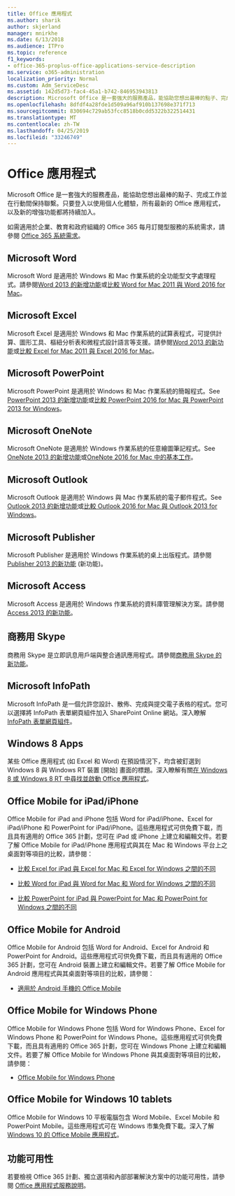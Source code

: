 ```yaml
---
title: Office 應用程式
ms.author: sharik
author: skjerland
manager: mnirkhe
ms.date: 6/13/2018
ms.audience: ITPro
ms.topic: reference
f1_keywords:
- office-365-proplus-office-applications-service-description
ms.service: o365-administration
localization_priority: Normal
ms.custom: Adm_ServiceDesc
ms.assetid: 142d5d73-fac4-45a1-b742-846953943813
description: Microsoft Office 是一套強大的服務產品，能協助您想出最棒的點子、完成工作並在行動間保持聯繫。只要登入以使用個人化體驗，所有最新的 Office 應用程式，以及新的增強功能都將持續加入。
ms.openlocfilehash: 8dfdf4a28fde1d509a96af910b137698e371f713
ms.sourcegitcommit: 830694c729ab53fcc8518b0cdd5322b322514431
ms.translationtype: MT
ms.contentlocale: zh-TW
ms.lasthandoff: 04/25/2019
ms.locfileid: "33246749"
---
```

# <a name="office-applications"></a>Office 應用程式

Microsoft Office 是一套強大的服務產品，能協助您想出最棒的點子、完成工作並在行動間保持聯繫。只要登入以使用個人化體驗，所有最新的 Office 應用程式，以及新的增強功能都將持續加入。 
  
如需適用於企業、教育和政府組織的 Office 365 每月訂閱型服務的系統需求，請參閱 [Office 365 系統需求](https://products.office.com/office-system-requirements/#Office365forBEG)。
  
## <a name="microsoft-word"></a>Microsoft Word
<a name="bkmk_Word"> </a>

Microsoft Word 是適用於 Windows 和 Mac 作業系統的全功能型文字處理程式。請參閱[Word 2013 的新增功能](http://go.microsoft.com/fwlink/p/?LinkId=271679)或[比較 Word for Mac 2011 與 Word 2016 for Mac](https://support.office.com/en-us/article/Compare-Word-for-Mac-2011-with-Word-2016-for-Mac-ac41aed9-3d23-48de-8474-31515e29c48c)。
  
## <a name="microsoft-excel"></a>Microsoft Excel
<a name="bkmk_Excel"> </a>

Microsoft Excel 是適用於 Windows 和 Mac 作業系統的試算表程式，可提供計算、圖形工具、樞紐分析表和微程式設計語言等支援。請參閱[Word 2013 的新功能](http://go.microsoft.com/fwlink/p/?LinkId=271680)或[比較 Excel for Mac 2011 與 Excel 2016 for Mac](https://support.office.com/en-us/article/Compare-Excel-for-Mac-2011-with-Excel-2016-for-Mac-602a6c30-e6a6-47c5-9e0d-b16af397427a)。
  
## <a name="microsoft-powerpoint"></a>Microsoft PowerPoint
<a name="bkmk_PowerPoint"> </a>

Microsoft PowerPoint 是適用於 Windows 和 Mac 作業系統的簡報程式。See [PowerPoint 2013 的新增功能](http://go.microsoft.com/fwlink/p/?LinkId=271681)或[比較 PowerPoint 2016 for Mac 與 PowerPoint 2013 for Windows](https://support.office.com/en-us/article/Compare-PowerPoint-2016-for-Mac-with-PowerPoint-2013-for-Windows-desktop-902a52c1-553b-422f-a317-6bd75529659c?ui=en-US&amp;rs=en-US&amp;ad=US)。
  
## <a name="microsoft-onenote"></a>Microsoft OneNote
<a name="bkmk_OneNote"> </a>

Microsoft OneNote 是適用於 Windows 作業系統的任意繪圖筆記程式。See [OneNote 2013 的新增功能](http://go.microsoft.com/fwlink/p/?LinkId=271682)或[OneNote 2016 for Mac 中的基本工作](https://support.office.com/en-US/article/Basic-tasks-in-OneNote-2016-for-Mac-0206acf2-77da-42ab-a2e8-b69ae450f6a0)。
  
## <a name="microsoft-outlook"></a>Microsoft Outlook
<a name="bkmk_Outlook"> </a>

Microsoft Outlook 是適用於 Windows 與 Mac 作業系統的電子郵件程式。See [Outlook 2013 的新增功能](http://go.microsoft.com/fwlink/p/?LinkId=271683)或[比較 Outlook 2016 for Mac 與 Outlook 2013 for Windows](https://support.office.com/en-us/article/Compare-Outlook-2016-for-Mac-with-Outlook-2013-for-Windows-bd54cb79-d367-4c2f-89c7-3e5d16618f87)。
  
## <a name="microsoft-publisher"></a>Microsoft Publisher
<a name="bkmk_Publisher"> </a>

Microsoft Publisher 是適用於 Windows 作業系統的桌上出版程式。請參閱 [Publisher 2013 的新功能](http://go.microsoft.com/fwlink/p/?LinkId=271684) (新功能)。
  
## <a name="microsoft-access"></a>Microsoft Access
<a name="bkmk_Access"> </a>

Microsoft Access 是適用於 Windows 作業系統的資料庫管理解決方案。請參閱 [Access 2013 的新功能](http://go.microsoft.com/fwlink/p/?LinkId=271685)。
  
## <a name="skype-for-business"></a>商務用 Skype
<a name="bkmk_Lync"> </a>

商務用 Skype 是立即訊息用戶端與整合通訊應用程式。請參閱[商務用 Skype 的新功能](http://go.microsoft.com/fwlink/p/?LinkId=271686)。
  
## <a name="microsoft-infopath"></a>Microsoft InfoPath
<a name="bkmk_InfoPath"> </a>

Microsoft InfoPath 是一個允許您設計、散佈、完成與提交電子表格的程式。您可以選擇將 InfoPath 表單網頁組件加入 SharePoint Online 網站。深入瞭解 [InfoPath 表單網頁組件](http://go.microsoft.com/fwlink/p/?LinkId=271687)。
  
## <a name="windows-8-apps"></a>Windows 8 Apps
<a name="bkmkWin8Apps"> </a>

某些 Office 應用程式 (如 Excel 和 Word) 在預設情況下，均含被釘選到 Windows 8 與 Windows RT 裝置 [開始] 畫面的標題。深入瞭解有關[在 Windows 8 或 Windows 8 RT 中尋找並啟動 Office 應用程式](http://go.microsoft.com/fwlink/p/?LinkId=271688)。
  
## <a name="office-mobile-for-ipadiphone"></a>Office Mobile for iPad/iPhone
<a name="BKMK_Office_for_iPad"> </a>

Office Mobile for iPad and iPhone 包括 Word for iPad/iPhone、Excel for iPad/iPhone 和 PowerPoint for iPad/iPhone。這些應用程式可供免費下載，而且具有適用的 Office 365 計劃，您可在 iPad 或 iPhone 上建立和編輯文件。若要了解 Office Mobile for iPad/iPhone 應用程式與其在 Mac 和 Windows 平台上之桌面對等項目的比較，請參閱：
  
- [比較 Excel for iPad 與 Excel for Mac 和 Excel for Windows 之間的不同](http://go.microsoft.com/fwlink/p/?LinkId=507543)
    
- [比較 Word for iPad 與 Word for Mac 和 Word for Windows 之間的不同](http://go.microsoft.com/fwlink/p/?LinkId=507544)
    
- [比較 PowerPoint for iPad 與 PowerPoint for Mac 和 PowerPoint for Windows 之間的不同](http://go.microsoft.com/fwlink/p/?LinkId=507545)
    
## <a name="office-mobile-for-android"></a>Office Mobile for Android
<a name="BKMK_Office_for_Android"> </a>

Office Mobile for Android 包括 Word for Android、Excel for Android 和 PowerPoint for Android。這些應用程式可供免費下載，而且具有適用的 Office 365 計劃，您可在 Android 裝置上建立和編輯文件。若要了解 Office Mobile for Android 應用程式與其桌面對等項目的比較，請參閱：
  
- [適用於 Android 手機的 Office Mobile](https://support.office.com/en-us/article/Office-Mobile-for-Android-phones-ee598133-59d1-43c3-b47c-aac3f2d9a605?ui=en-US&amp;rs=en-US&amp;ad=US)
    
## <a name="office-mobile-for-windows-phone"></a>Office Mobile for Windows Phone
<a name="BKMK_Office_for_WindowsPhone"> </a>

Office Mobile for Windows Phone 包括 Word for Windows Phone、Excel for Windows Phone 和 PowerPoint for Windows Phone。這些應用程式可供免費下載，而且具有適用的 Office 365 計劃，您可在 Windows Phone 上建立和編輯文件。若要了解 Office Mobile for Windows Phone 與其桌面對等項目的比較，請參閱：
  
- [Office Mobile for Windows Phone](https://support.office.com/en-us/article/Office-Mobile-for-Windows-Phone-011b83c4-0d5f-4ea8-bbbe-2ed0d76dc69c?ui=en-US&amp;rs=en-US&amp;ad=US)
    
## <a name="office-mobile-for-windows-10-tablets"></a>Office Mobile for Windows 10 tablets
<a name="BKMK_Office_for_WindowsPhone"> </a>

Office Mobile for Windows 10 平板電腦包含 Word Mobile、Excel Mobile 和 PowerPoint Mobile。這些應用程式可在 Windows 市集免費下載。深入了解 [Windows 10 的 Office Mobile 應用程式](https://blogs.office.com/2015/07/29/office-mobile-apps-for-windows-10-are-here/)。
  
## <a name="feature-availability"></a>功能可用性
<a name="BKMK_Office_for_WindowsPhone"> </a>

若要檢視 Office 365 計劃、獨立選項和內部部署解決方案中的功能可用性，請參閱 [Office 應用程式服務說明](office-applications-service-description.md)。
  

